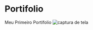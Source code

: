 # Portifolio
Meu Primeiro Portifolio
![captura de tela](https://user-images.githubusercontent.com/127003511/227978493-ef4d3ae7-72f2-4a32-9c4d-489a2baaab22.png)
